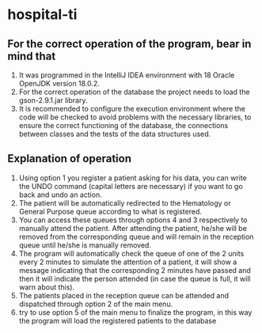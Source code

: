# hospital-ti
## For the correct operation of the program, bear in mind that
1. It was programmed in the IntelliJ IDEA environment with 18 Oracle OpenJDK version 18.0.2.
2. For the correct operation of the database the project needs to load the gson-2.9.1.jar library.
3. It is recommended to configure the execution environment where the code will be checked to avoid problems with the necessary libraries, to ensure the correct functioning of the database, the connections between classes and the tests of the data structures used.

## Explanation of operation
1. Using option 1 you register a patient asking for his data, you can write the UNDO command (capital letters are necessary) if you want to go back and undo an action.
2. The patient will be automatically redirected to the Hematology or General Purpose queue according to what is registered.
3. You can access these queues through options 4 and 3 respectively to manually attend the patient. After attending the patient, he/she will be removed from the corresponding queue and will remain in the reception queue until he/she is manually removed.
4. The program will automatically check the queue of one of the 2 units every 2 minutes to simulate the attention of a patient, it will show a message indicating that the corresponding 2 minutes have passed and then it will indicate the person attended (in case the queue is full, it will warn about this).
5. The patients placed in the reception queue can be attended and dispatched through option 2 of the main menu.
6. try to use option 5 of the main menu to finalize the program, in this way the program will load the registered patients to the database

